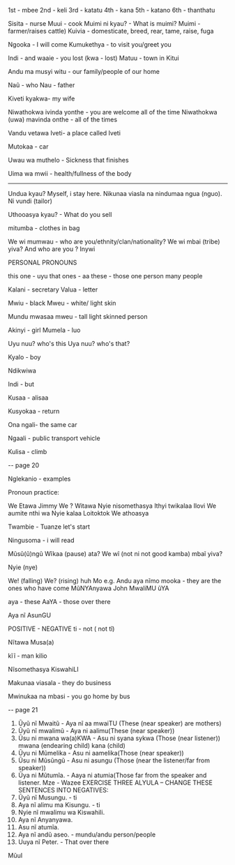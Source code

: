 1st - mbee
2nd - keli
3rd - katatu
4th - kana
5th - katano
6th - thanthatu

Sisita - nurse
Muui - cook
Muimi ni kyau? - What is muimi? 
Muimi - farmer/raises cattle)
Kuivia - domesticate, breed, rear, tame, raise, fuga

Ngooka - I will come
Kumukethya - to visit you/greet you

Indi - and
waaie - you lost (kwa - lost)
Matuu - town in Kitui

Andu ma musyi witu - our family/people of our home

Naũ - who
Nau - father

Kiveti kyakwa- my wife

Niwathokwa ivinda yonthe - you are welcome all of the time
Niwathokwa (uwa) mavinda onthe - all of the times


Vandu vetawa Iveti- a place called Iveti


Mutokaa - car

Uwau wa muthelo - Sickness that finishes

Uima wa mwii - health/fullness of the body

---

Undua kyau?
Myself, i stay here. Nikunaa viasla na nindumaa ngua (nguo). Ni vundi (tailor)

Uthooasya kyau? - What do you sell

mitumba - clothes in bag

We wi mumwau - who are you/ethnity/clan/nationality?
We wi mbai (tribe) yiva?
And who are you ? Inywi

PERSONAL PRONOUNS

this one - uyu that ones - aa
these - those
one person many people

Kalani - secretary
Valua - letter

Mwiu - black
Mweu - white/ light skin

Mundu mwasaa mweu - tall light skinned person

Akinyi - girl
Mumela - luo

Uyu nuu? who's this
Uya nuu? who's that?

Kyalo - boy

Ndikwiwa

Indi - but

Kusaa - alisaa

Kusyokaa - return

Ona ngali- the same car

Ngaali - public transport vehicle

Kulisa - climb

-- page 20

Nglekanio - examples

Pronoun practice:

We Etawa Jimmy
We ? Witawa
Nyie nisomethasya
Ithyi twikalaa Ilovi
We aumite nthi wa
Nyie kalaa Loitoktok
We athoasya

Twambie - Tuanze let's start

Ningusoma - i will read

Mũsũ(ũ)ngũ
Wĩkaa (pause) ata?
We wĩ (not ni not good kamba) mbaĩ yiva?

Nyie (nye)

We! (falling)
We? (rising) huh 
Mo e.g. Andu aya nĩmo mooka - they are the ones who have come
MũNYAnyawa John
MwaliMU ũYA

aya - these
AaYA - those over there

Aya nĩ AsunGU

POSITIVE - NEGATIVE
ti - not ( not tĩ)

Nĩtawa Musa(a)

kĩĩ - man kilio

Nĩsomethasya KiswahiLI

Makunaa viasala - they do business

Mwinukaa na mbasi - you go home by bus


-- page 21

1. Ũyũ nĩ Mwaitũ - Aya nĩ aa mwaiTU (These (near speaker) are mothers)
2. Ũyũ nĩ mwalimũ - Aya ni aalimu(These (near speaker))
3. Ũsu ni mwana wa(a)KWA - Asu ni syana sykwa (Those (near listener))
mwana (endearing child)
kana (child)
4. Ũyu ni Mũmelika - Asu ni aamelika(Those (near speaker))
5. Ũsu ni Mũsũngũ - Asu ni asungu (Those (near the listener/far from speaker))
6. Ũya ni Mũtumĩa. - Aaya ni atumia(Those far from the speaker and listener. Mze - Wazee
EXERCISE THREE ALYULA – CHANGE THESE SENTENCES INTO NEGATIVES:
1. Ũyũ nĩ Musungu. - ti
2. Aya nĩ alimu ma Kisungu. - ti
3. Nyie nĩ mwalimu wa Kiswahili.
4. Aya nĩ Anyanyawa.
5. Asu nĩ atumĩa.
6. Aya nĩ andũ aseo. - mundu/andu person/people
7. Uuya nĩ Peter. - That over there

MũuI




